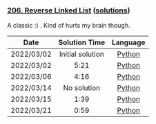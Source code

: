 ### [206. Reverse Linked List](https://leetcode.com/problems/reverse-linked-list/) ([solutions](https://github.com/pete-debiase/Comprog/blob/main/Solutions/206.%20Reverse%20Linked%20List/))
A classic :) . Kind of hurts my brain though.

|    Date    |  Solution Time   |                                                                Language                                                                |
|:----------:|:----------------:|:--------------------------------------------------------------------------------------------------------------------------------------:|
| 2022/03/02 | Initial solution |      [Python](https://github.com/pete-debiase/Comprog/blob/main/Solutions/206.%20Reverse%20Linked%20List/reverse_linked_list.py)       |
| 2022/03/02 |       5:21       | [Python](https://github.com/pete-debiase/Comprog/blob/main/Solutions/206.%20Reverse%20Linked%20List/reverse_linked_list_2022-03-02.py) |
| 2022/03/06 |       4:16       | [Python](https://github.com/pete-debiase/Comprog/blob/main/Solutions/206.%20Reverse%20Linked%20List/reverse_linked_list_2022-03-06.py) |
| 2022/03/14 |   No solution    | [Python](https://github.com/pete-debiase/Comprog/blob/main/Solutions/206.%20Reverse%20Linked%20List/reverse_linked_list_2022-03-14.py) |
| 2022/03/15 |       1:39       | [Python](https://github.com/pete-debiase/Comprog/blob/main/Solutions/206.%20Reverse%20Linked%20List/reverse_linked_list_2022-03-15.py) |
| 2022/03/21 |       0:59       | [Python](https://github.com/pete-debiase/Comprog/blob/main/Solutions/206.%20Reverse%20Linked%20List/reverse_linked_list_2022-03-21.py) |
